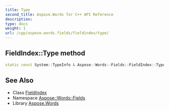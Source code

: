 ```yaml
---
title: Type
second_title: Aspose.Words for C++ API Reference
description: 
type: docs
weight: 1
url: /cpp/aspose.words.fields/fieldindex/type/
---
```

## FieldIndex::Type method




```cpp
static const System::TypeInfo & Aspose::Words::Fields::FieldIndex::Type()
```

## See Also

* Class [FieldIndex](../)
* Namespace [Aspose::Words::Fields](../../)
* Library [Aspose.Words](../../../)
